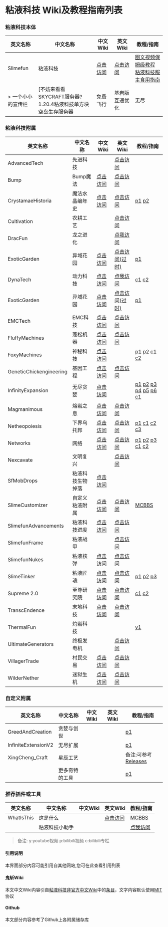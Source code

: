 # 粘液科技 Wiki及教程指南列表  

### 粘液科技本体  
| 英文名称 | 中文名称 | 中文Wiki | 英文Wiki | 教程/指南 |
| ------ | ------- | ------- | ------- | ------- |
| Slimefun | 粘液科技 | [点击访问](https://slimefun-wiki.guizhanss.cn/) | [点击访问](https://kkgithub.com/Slimefun/Slimefun4/wiki) | [图文视频保姆级教程](https://www.mcbbs.net/thread-1479857-1-1.html) [粘液科技服主食用指南](https://mc.skycraft.cn/slimefun/)   
> 一个小小的宣传栏 | [不妨来看看SKYCRAFT服务器? 1.20.4粘液科技单方块空岛生存服务器|免费飞行|基岩版互通优化|无尽|网络|异域花园|魔法水晶编年史等附属 QQ群:599951039 服务器IP:mc.skycraft.cn](https://docs.skycraft.cn/oneblock)  
### 粘液科技附属  
| 英文名称 | 中文名称 | 中文Wiki | 英文Wiki | 教程/指南 |
| ------ | ------- | ------- | ------- | ------- |
| AdvancedTech | 先进科技 |  | [点击访问](https://github.com/Slimefun-Addon-Community/AdvancedTech/wiki) |
| Bump | Bump魔法 | [点击访问](https://slimefun-addons-wiki.guizhanss.cn/bump/) | [点击访问](https://docs.ybw0014.dev/bump/) |
| CrystamaeHistoria | 魔法水晶编年史 | [点击访问](https://slimefun-addons-wiki.guizhanss.cn/crystamae-historia/) | [点击访问](https://docs.sefiraat.dev/crystamae-historia/) | [p1](https://www.bilibili.com/video/BV1FY411J7cs/) [p2](https://www.bilibili.com/video/BV1VZ4y1m7eG/) |
| Cultivation | 农耕工艺 |  | [点击访问](https://docs.sefiraat.dev/crystamae-historia/spell-crafting) | 
| DracFun | 龙之进化 |  | [点我访问](https://slimecraftsmpwiki.gitbook.io/slimecraftsmp/slimefun/dracfun) | 
| ExoticGarden | 异域花园 | [点击访问](https://slimefun-addons-wiki.guizhanss.cn/exotic-garden/) | [点击访问(过时)](https://dev.bukkit.org/projects/exotic-garden) | [p1](https://www.bilibili.com/video/BV1Ny4y1r7Wz/) |
| DynaTech | 动力科技 | [点击访问](https://slimefun-addons-wiki.guizhanss.cn/dyna-tech/) | [点我访问](https://kkgithub.com/ProfElements/DynaTech/blob/main/README.md) | [c1](https://www.bilibili.com/read/cv19282167) [c2](https://www.bilibili.com/read/cv20641468) |
| ExoticGarden | 异域花园 | [点击访问](https://slimefun-addons-wiki.guizhanss.cn/exotic-garden/) | [点击访问(过时)](https://dev.bukkit.org/projects/exotic-garden) | [p1](https://www.bilibili.com/video/BV1Ny4y1r7Wz/) |
| EMCTech | EMC科技 | [点击访问](https://slimefun-addons-wiki.guizhanss.cn/emc-tech/) | [点击访问](https://kkgithub.com/Sefiraat/EquivalencyTech/wiki) |
| FluffyMachines | 蓬松机器 | [点击访问](https://slimefun-addons-wiki.guizhanss.cn/fluffy-machines/) | [点击访问](https://kkgithub.com/NCBPFluffyBear/FluffyMachines/blob/master/README.md) |
| FoxyMachines | 神秘科技 | [点击访问](https://slimefun-addons-wiki.guizhanss.cn/foxy-machines/) | | [p1](https://www.bilibili.com/video/BV1t3411W7vW/) [p2](https://www.bilibili.com/video/BV1qZ4y1z7i9/) [c1](https://www.bilibili.com/read/cv22932209) [c2](https://www.bilibili.com/read/cv23226679) |
| GeneticChickengineering | 基因工程 | [点击访问](https://slimefun-addons-wiki.guizhanss.cn/geneticchickengineering/) | [点击访问](https://kkgithub.com/kii-chan-reloaded/GeneticChickengineering/wiki) |
| InfinityExpansion | 无尽贪婪 | [点击访问](https://slimefun-addons-wiki.guizhanss.cn/infinity-expansion/) |  | [p1](https://www.bilibili.com/video/BV1vY411L7uW/) [p2](https://www.bilibili.com/video/BV1zS4y1C78n/) [p3](https://www.bilibili.com/video/BV1br4y1h7dC/) [p4](https://www.bilibili.com/video/BV1k34y1C7sV/) [p5](https://www.bilibili.com/video/BV1Tb4y147Z1/) [p6](https://www.bilibili.com/video/BV13a41117dA/) [c1](https://www.bilibili.com/read/cv25711662/) |
| Magmanimous | 熔岩之息 | [点击访问](https://slimefun-addons-wiki.guizhanss.cn/magmanimous/) | [点击访问](https://github.com/NCBPFluffyBear/Magmanimous/wiki/Magmanimous-Guide) |
| Netheopoiesis | 下界乌托邦 | [点击访问](https://slimefun-addons-wiki.guizhanss.cn/netheopoiesis/) | [点击访问](https://docs.sefiraat.dev/netheopoiesis/purification) | [p1](https://www.bilibili.com/video/BV1gY411R79T/) [c1](https://www.bilibili.com/read/cv26875618) [c2](https://www.bilibili.com/read/cv27156837) [c3](https://www.bilibili.com/read/cv27153961) |
| Networks | 网络 | [点击访问](https://slimefun-addons-wiki.guizhanss.cn/networks/) | [点击访问](https://docs.sefiraat.dev/netheopoiesis/networks) | [p1](https://www.bilibili.com/video/BV1vR4y1F77F/) [p2](https://www.bilibili.com/video/BV1Zb4y1H7Dm/) [p3](https://www.bilibili.com/video/BV1Lr4y1p7J5/) [c1](https://www.bilibili.com/read/cv21133798) [c2](https://www.bilibili.com/read/cv22208408) |
| Nexcavate | 文明复兴 |  | [点击访问](https://github.com/char3210/Nexcavate/blob/main/TUTORIAL.md) | 
| SfMobDrops | 粘液科技生物掉落 | [点击访问](https://slimefun-addons-wiki.guizhanss.cn/sf-mob-drops/) | 
| SlimeCustomizer | 自定义粘液附属 | [点击访问](https://slimefun-addons-wiki.guizhanss.cn/slime-customizer/) | [点击访问](https://kkgithub.com/NCBPFluffyBear/SlimeCustomizer/blob/master/README.md) | [MCBBS](https://www.mcbbs.net/thread-1396391-1-1.html) |
| SlimefunAdvancements | 粘液科技进度 | [点击访问](https://slimefun-addons-wiki.guizhanss.cn/slimefun-advancements/) | [点击访问](https://kkgithub.com/char3210/SlimefunAdvancements/blob/main/README.md) |
| SlimefunFrame | 粘液战甲 |  | [点击访问](https://kkgithub.com/VoperAD/SlimeFrame/blob/main/README.md) |
| SlimefunNukes | 粘液核弹 | [点击访问](https://slimefun-addons-wiki.guizhanss.cn/custom-plugins/Slimefun-Nukes) | [点击访问](https://kkgithub.com/lofi-enjoyer/SlimefunNukes/wiki) |
| SlimeTinker | 粘液匠魂 | [点击访问](https://slimefun-addons-wiki.guizhanss.cn/slime-tinker/) | [点击访问](https://docs.sefiraat.dev/slimetinker/) | [p1](https://www.bilibili.com/video/BV1Da411n7gq/) [p2](https://www.bilibili.com/video/BV1AV4y1J74c/) [p3](https://www.bilibili.com/video/BV113411n7DQ/) |
| Supreme 2.0 | 至尊研究院 | [点击访问](https://slimefun-addons-wiki.guizhanss.cn/supreme/) | [点击访问](https://kkgithub.com/Slimefun-Addon-Community/Supreme/wiki) | [c1](https://www.bilibili.com/read/cv18596298/) [c2](https://www.bilibili.com/read/cv18770413) |
| TranscEndence | 末地科技 | [点击访问](https://slimefun-addons-wiki.guizhanss.cn/transc-endence/) | [点击访问](https://github.com/Sfiguz7/TranscEndence/wiki/Walkthrough-guide-thingy) |
| ThermalFun | 灼岩科技 |  |  | [y1](https://www.youtube.com/watch?v=H8IAiVYIR3U&t=20s&ab_channel=mmm)
| UltimateGenerators | 终极发电机 |  | [点击访问](https://github.com/freeze-dolphin/UltimateGenerators/wiki) |
| VillagerTrade | 村民交易 | [点击访问](https://github.com/GuizhanCraft/VillagerTrade/blob/master/README.zh_CN.md) | [点击访问](https://github.com/GuizhanCraft/VillagerTrade/blob/master/README.md) |
| WilderNether | 迷狱生机 | [点击访问](https://slimefun-addons-wiki.guizhanss.cn/wilder-nether/) | [点击访问](https://github.com/SchnTgaiSpock/Wildernether/wiki)

### 自定义附属  
| 英文名称 | 中文名称 | 中文Wiki | 英文Wiki | 教程/指南 |
| ------ | ------- | ------- | ------- | ------- |
| GreedAndCreation | 贪婪与创世 |  |  | [p1](https://www.bilibili.com/video/BV1cX4y1k7vB) | 
| InfiniteExtensionV2 | 无尽扩展 |  |  | [p1](https://www.bilibili.com/video/BV1ij411w7vo) | 
| XingCheng_Craft | 星辰工艺 |  |  | 备注:可参考[Releases](https://github.com/FengXiang2233/XingCheng_Craft/releases)
|  | 更多奇特的工具 |  | | [p1](https://www.bilibili.com/video/BV1ZV4y1S7uY/)

### 推荐插件或工具  
| 英文名称 | 中文名称 | 中文Wiki | 英文Wiki | 教程/指南 |
| ------ | ------- | ------- | ------- | ------- |
| WhatIsThis | 这是什么 |  | [点击访问](https://github.com/steve4744/WhatIsThis) | [MCBBS](https://www.mcbbs.net/forum.php?mod=viewthread&tid=848750)
|  | 粘液科技小助手 |  |  | [点我访问](https://slimefun-helper.guizhanss.cn/)  
>备注: y:youtube视频 p:bilibili视频 c:bilibili专栏

<!-- tabs:start -->
#### **引用说明**
本界面部分内容可能引用自其他网站,您可在此查看引用列表
#### **鬼斩Wiki**
本文中文Wiki内容引自[粘液科技非官方中文Wiki](https://slimefun-wiki.guizhanss.cn/)中的[条目](https://slimefun-wiki.guizhanss.cn/Addons)，文字内容默认使用[MIT](https://kkgithub.com/SlimefunGuguProject/Slimefun-Wiki/blob/master/LICENSE)协议  
#### **Github**
本文部分内容参考了Github上各附属储存库   
<!-- tabs:end -->
